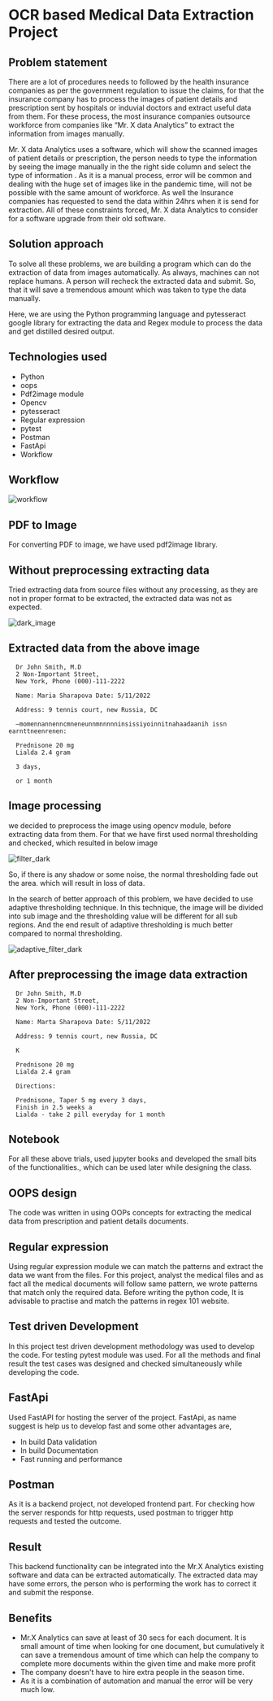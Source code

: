 # OCR based Medical Data Extraction Project

## Problem statement
There are a lot of procedures needs to followed by the health insurance companies as per the government regulation to issue the claims, for that the insurance company has to process the images of patient details and prescription sent by hospitals or induvial doctors and extract useful data from them. For these process, the most insurance companies outsource workforce from companies like “Mr. X data Analytics” to extract the information from images manually.

Mr. X data Analytics uses a software, which will show the scanned images of patient details or prescription, the person needs to type the information by seeing the image manually in the the right side column and select the type of information . As it is a manual process, error will be common and dealing with the huge set of images like in the pandemic time, will not be possible with the same amount of workforce. As well the Insurance companies has requested to send the data within 24hrs when it is send for extraction. All of these constraints forced, Mr. X data Analytics to consider for a software upgrade from their old software.

## Solution approach
To solve all these problems, we are building a program which can do the extraction of data from images automatically. As always, machines can not replace humans. A person will recheck the extracted data and submit. So, that it will save a tremendous amount which was taken to type the data manually.

Here, we are using the Python programming language and pytesseract google library for extracting the data and Regex module to process the data and get distilled desired output.

## Technologies used
* Python <br />
* oops <br />
* Pdf2image module <br />
* Opencv <br />
* pytesseract <br />
* Regular expression <br />
* pytest <br />
* Postman <br />
* FastApi <br />
* Workflow

## Workflow
![workflow](https://user-images.githubusercontent.com/108637079/188907761-18938235-c9f4-42b5-945b-83279bebcb8c.jpg)

## PDF to Image
For converting PDF to image, we have used pdf2image library.

## Without preprocessing extracting data
Tried extracting data from source files without any processing, as they are not in proper format to be extracted, the extracted data was not as expected.

![dark_image](https://user-images.githubusercontent.com/108637079/188908642-2c7a5a18-1d0d-4b99-ada3-8aa3e501a14b.jpg)

## Extracted data from the above image
    

      Dr John Smith, M.D
      2 Non-Important Street,
      New York, Phone (000)-111-2222

      Name: Maria Sharapova Date: 5/11/2022

      Address: 9 tennis court, new Russia, DC

      —momennannenncmneneunnmnnnnninsissiyoinnitnahaadaanih issn earnttneenrenen:

      Prednisone 20 mg
      Lialda 2.4 gram

      3 days,

      or 1 month

## Image processing
we decided to preprocess the image using opencv module, before extracting data from them. For that we have first used normal thresholding and checked, which resulted in below image

![filter_dark](https://user-images.githubusercontent.com/108637079/188912143-09f9894c-4553-4396-bd48-0cfd21206e7c.jpg)

So, if there is any shadow or some noise, the normal thresholding fade out the area. which will result in loss of data.

In the search of better approach of this problem, we have decided to use adaptive thresholding technique. In this technique, the image will be divided into sub image and the thresholding value will be different for all sub regions. And the end result of adaptive thresholding is much better compared to normal thresholding.

![adaptive_filter_dark](https://user-images.githubusercontent.com/108637079/188912282-4bc8fde3-81e0-401c-b75c-557e990e2d01.jpg)

## After preprocessing the image data extraction

      Dr John Smith, M.D
      2 Non-Important Street,
      New York, Phone (000)-111-2222
      
      Name: Marta Sharapova Date: 5/11/2022
      
      Address: 9 tennis court, new Russia, DC
      
      K
      
      Prednisone 20 mg
      Lialda 2.4 gram
      
      Directions:
      
      Prednisone, Taper 5 mg every 3 days,
      Finish in 2.5 weeks a
      Lialda - take 2 pill everyday for 1 month
      
## Notebook
For all these above trials, used jupyter books and developed the small bits of the functionalities., which can be used later while designing the class.

      
## OOPS design
The code was written in using OOPs concepts for extracting the medical data from prescription and patient details documents.

## Regular expression
Using regular expression module we can match the patterns and extract the data we want from the files. For this project, analyst the medical files and as fact all the medical documents will follow same pattern, we wrote patterns that match only the required data. Before writing the python code, It is advisable to practise and match the patterns in regex 101 website.

## Test driven Development
In this project test driven development methodology was used to develop the code. For testing pytest module was used. For all the methods and final result the test cases was designed and checked simultaneously while developing the code.

## FastApi
Used FastAPI for hosting the server of the project. FastApi, as name suggest is help us to develop fast and some other advantages are,

* In build Data validation <br/>
* In build Documentation <br/>
* Fast running and performance <br/>

## Postman
As it is a backend project, not developed frontend part. For checking how the server responds for http requests, used postman to trigger http requests and tested the outcome.

## Result
This backend functionality can be integrated into the Mr.X Analytics existing software and data can be extracted automatically. The extracted data may have some errors, the person who is performing the work has to correct it and submit the response.

## Benefits
* Mr.X Analytics can save at least of 30 secs for each document. It is small amount of time when looking for one document, but cumulatively it can save a tremendous amount of time which can help the company to complete more documents within the given time and make more profit <br/>
* The company doesn't have to hire extra people in the season time. <br/>
* As it is a combination of automation and manual the error will be very much low. <br/>
